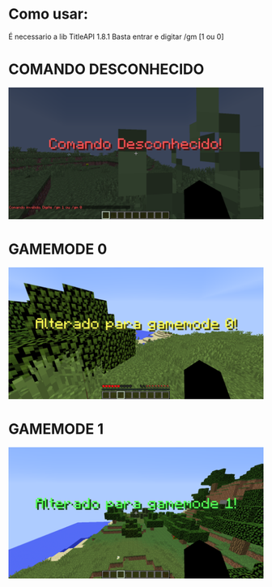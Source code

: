 # Como usar:
É necessario a lib TitleAPI 1.8.1
Basta entrar e digitar /gm [1 ou 0]

# COMANDO DESCONHECIDO
![alt text](https://github.com/Xmroot/XRUtils/blob/main/2023-07-30_21.11.50.png)

# GAMEMODE 0
![alt text](https://github.com/Xmroot/XRUtils/blob/main/2023-07-30_19.28.44.png)

# GAMEMODE 1
![alt text](https://github.com/Xmroot/XRUtils/blob/main/2023-07-30_19.28.17.png)
